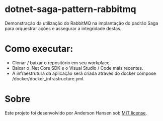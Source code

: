 # dotnet-saga-pattern-rabbitmq
Demonstração da utilização do RabbitMQ na implantação do padrão Saga para orquestrar ações e assegurar a integridade destas.

# Como executar:
- Clonar / baixar o repositório em seu workplace.
- Baixar o .Net Core SDK e o Visual Studio / Code mais recentes.
- A infraestrutura da aplicação será criada através do docker compose /docker/docker_infrastructure.yml.

# Sobre
Este projeto foi desenvolvido por Anderson Hansen sob [MIT license](LICENSE). 
